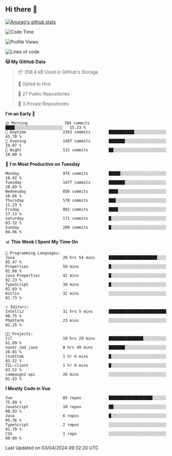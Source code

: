 ## Hi there 👋

[![Anurag's github stats](https://github-readme-stats.vercel.app/api?username=Songwonseok)](https://github.com/anuraghazra/github-readme-stats)



<!--START_SECTION:waka-->
![Code Time](http://img.shields.io/badge/Code%20Time-2%2C769%20hrs%2041%20mins-blue)

![Profile Views](http://img.shields.io/badge/Profile%20Views-0-blue)

![Lines of code](https://img.shields.io/badge/From%20Hello%20World%20I%27ve%20Written-34.8%20million%20lines%20of%20code-blue)

**🐱 My GitHub Data** 

> 📦 358.4 kB Used in GitHub's Storage 
 > 
> 💼 Opted to Hire
 > 
> 📜 27 Public Repositories 
 > 
> 🔑 3 Private Repositories 
 > 
**I'm an Early 🐤** 

```text
🌞 Morning                784 commits         ████░░░░░░░░░░░░░░░░░░░░░   15.23 % 
🌆 Daytime                2353 commits        ███████████░░░░░░░░░░░░░░   45.70 % 
🌃 Evening                1497 commits        ███████░░░░░░░░░░░░░░░░░░   29.07 % 
🌙 Night                  515 commits         ██░░░░░░░░░░░░░░░░░░░░░░░   10.00 % 
```
📅 **I'm Most Productive on Tuesday** 

```text
Monday                   974 commits         █████░░░░░░░░░░░░░░░░░░░░   18.92 % 
Tuesday                  1477 commits        ███████░░░░░░░░░░░░░░░░░░   28.69 % 
Wednesday                858 commits         ████░░░░░░░░░░░░░░░░░░░░░   16.66 % 
Thursday                 578 commits         ███░░░░░░░░░░░░░░░░░░░░░░   11.23 % 
Friday                   882 commits         ████░░░░░░░░░░░░░░░░░░░░░   17.13 % 
Saturday                 171 commits         █░░░░░░░░░░░░░░░░░░░░░░░░   03.32 % 
Sunday                   209 commits         █░░░░░░░░░░░░░░░░░░░░░░░░   04.06 % 
```


📊 **This Week I Spent My Time On** 

```text
💬 Programming Languages: 
Java                     26 hrs 54 mins      █████████████████████░░░░   85.47 % 
Properties               50 mins             █░░░░░░░░░░░░░░░░░░░░░░░░   02.68 % 
Java Properties          42 mins             █░░░░░░░░░░░░░░░░░░░░░░░░   02.23 % 
TypeScript               38 mins             █░░░░░░░░░░░░░░░░░░░░░░░░   02.03 % 
Kotlin                   32 mins             ░░░░░░░░░░░░░░░░░░░░░░░░░   01.73 % 

🔥 Editors: 
IntelliJ                 31 hrs 5 mins       █████████████████████████   98.75 % 
PhpStorm                 23 mins             ░░░░░░░░░░░░░░░░░░░░░░░░░   01.25 % 

🐱‍💻 Projects: 
til                      19 hrs 29 mins      ███████████████░░░░░░░░░░   61.89 % 
naver_cmd_java           8 hrs 49 mins       ███████░░░░░░░░░░░░░░░░░░   28.01 % 
ttukttak                 1 hr 6 mins         █░░░░░░░░░░░░░░░░░░░░░░░░   03.52 % 
TIL-client               1 hr 6 mins         █░░░░░░░░░░░░░░░░░░░░░░░░   03.52 % 
campaign2-api            26 mins             ░░░░░░░░░░░░░░░░░░░░░░░░░   01.43 % 
```

**I Mostly Code in Vue** 

```text
Vue                      85 repos            ███████████████████░░░░░░   75.89 % 
JavaScript               10 repos            ██░░░░░░░░░░░░░░░░░░░░░░░   08.93 % 
Java                     6 repos             █░░░░░░░░░░░░░░░░░░░░░░░░   05.36 % 
TypeScript               2 repos             ░░░░░░░░░░░░░░░░░░░░░░░░░   01.79 % 
CSS                      1 repo              ░░░░░░░░░░░░░░░░░░░░░░░░░   00.89 % 
```




 Last Updated on 03/04/2024 09:32:20 UTC
<!--END_SECTION:waka-->
